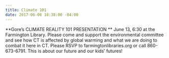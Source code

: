 ```yaml
---
title: Climate 101
date: 2017-06-08 18:38:00 -04:00
---
```


**Gore’s CLIMATE REALITY 101 PRESENTATION **
June 13, 6:30 at the Farmington Library.  Please come and support the environmental committee and see how CT is affected by global warming and what we are doing to combat it here in CT. Please RSVP to farmingtonlibraries.org or call 860-673-6791. This is about our future and our kids’ futures!